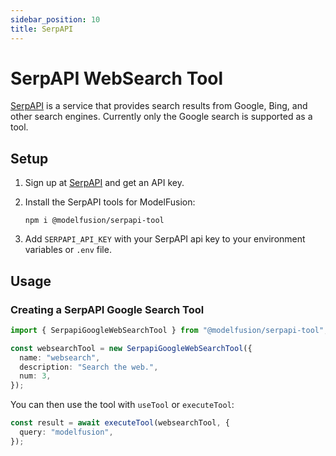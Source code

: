 ```yaml
---
sidebar_position: 10
title: SerpAPI
---
```


# SerpAPI WebSearch Tool

[SerpAPI](https://serpapi.com/) is a service that provides search results from Google, Bing, and other search engines.
Currently only the Google search is supported as a tool.

## Setup

1. Sign up at [SerpAPI](https://serpapi.com/) and get an API key.

2. Install the SerpAPI tools for ModelFusion:

   ```
   npm i @modelfusion/serpapi-tool
   ```

3. Add `SERPAPI_API_KEY` with your SerpAPI api key to your environment variables or `.env` file.

## Usage

### Creating a SerpAPI Google Search Tool

```ts
import { SerpapiGoogleWebSearchTool } from "@modelfusion/serpapi-tool";

const websearchTool = new SerpapiGoogleWebSearchTool({
  name: "websearch",
  description: "Search the web.",
  num: 3,
});
```

You can then use the tool with `useTool` or `executeTool`:

```ts
const result = await executeTool(websearchTool, {
  query: "modelfusion",
});
```
